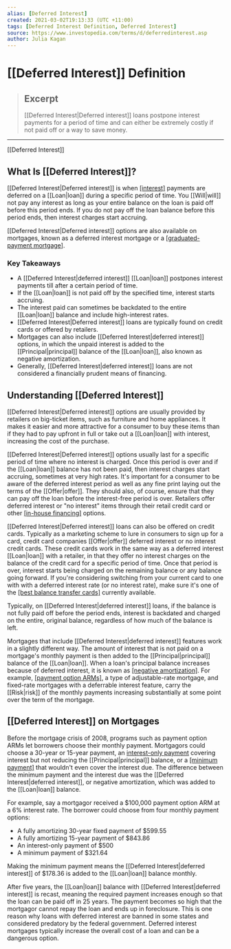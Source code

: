 ```yaml
---
alias: [Deferred Interest]
created: 2021-03-02T19:13:33 (UTC +11:00)
tags: [Deferred Interest Definition, Deferred Interest]
source: https://www.investopedia.com/terms/d/deferredinterest.asp
author: Julia Kagan
---
```


# [[Deferred Interest]] Definition

> ## Excerpt
> [[Deferred Interest|Deferred interest]] loans postpone interest payments for a period of time and can either be extremely costly if not paid off or a way to save money.

---

[[Deferred Interest]]
## What Is [[Deferred Interest]]?

[[Deferred Interest|Deferred interest]] is when [[interest]](https://www.investopedia.com/terms/i/interest.asp) payments are deferred on a [[Loan|loan]] during a specific period of time. You [[Will|will]] not pay any interest as long as your entire balance on the loan is paid off before this period ends. If you do not pay off the loan balance before this period ends, then interest charges start accruing.

[[Deferred Interest|Deferred interest]] options are also available on mortgages, known as a deferred interest mortgage or a [[graduated-payment mortgage]](https://www.investopedia.com/terms/g/graduatedpaymentmortgage.asp).

### Key Takeaways

-   A [[Deferred Interest|deferred interest]] [[Loan|loan]] postpones interest payments till after a certain period of time.
-   If the [[Loan|loan]] is not paid off by the specified time, interest starts accruing.
-   The interest paid can sometimes be backdated to the entire [[Loan|loan]] balance and include high-interest rates.
-   [[Deferred Interest|Deferred interest]] loans are typically found on credit cards or offered by retailers.
-   Mortgages can also include [[Deferred Interest|deferred interest]] options, in which the unpaid interest is added to the [[Principal|principal]] balance of the [[Loan|loan]], also known as negative amortization.
-   Generally, [[Deferred Interest|deferred interest]] loans are not considered a financially prudent means of financing.

## Understanding [[Deferred Interest]]

[[Deferred Interest|Deferred interest]] options are usually provided by retailers on big-ticket items, such as furniture and home appliances. It makes it easier and more attractive for a consumer to buy these items than if they had to pay upfront in full or take out a [[Loan|loan]] with interest, increasing the cost of the purchase.

[[Deferred Interest|Deferred interest]] options usually last for a specific period of time where no interest is charged. Once this period is over and if the [[Loan|loan]] balance has not been paid, then interest charges start accruing, sometimes at very high rates. It's important for a consumer to be aware of the deferred interest period as well as any fine print laying out the terms of the [[Offer|offer]]. They should also, of course, ensure that they can pay off the loan before the interest-free period is over. Retailers offer deferred interest or "no interest" items through their retail credit card or other [[in-house financing]](https://www.investopedia.com/terms/i/inhousefinancing.asp) options.

[[Deferred Interest|Deferred interest]] loans can also be offered on credit cards. Typically as a marketing scheme to lure in consumers to sign up for a card, credit card companies [[Offer|offer]] deferred interest or no interest credit cards. These credit cards work in the same way as a deferred interest [[Loan|loan]] with a retailer, in that they offer no interest charges on the balance of the credit card for a specific period of time. Once that period is over, interest starts being charged on the remaining balance or any balance going forward. If you're considering switching from your current card to one with with a deferred interest rate (or no interest rate), make sure it's one of the [[best balance transfer cards]](https://www.investopedia.com/best-balance-transfer-credit-cards-4801444) currently available.

Typically, on [[Deferred Interest|deferred interest]] loans, if the balance is not fully paid off before the period ends, interest is backdated and charged on the entire, original balance, regardless of how much of the balance is left.

Mortgages that include [[Deferred Interest|deferred interest]] features work in a slightly different way. The amount of interest that is not paid on a mortgage's monthly payment is then added to the [[Principal|principal]] balance of the [[Loan|loan]]. When a loan's principal balance increases because of deferred interest, it is known as [[negative amortization]](https://www.investopedia.com/terms/n/negativeamortization.asp). For example, [[payment option ARMs]](https://www.investopedia.com/terms/p/paymentoptionarm.asp), a type of adjustable-rate mortgage, and fixed-rate mortgages with a deferrable interest feature, carry the [[Risk|risk]] of the monthly payments increasing substantially at some point over the term of the mortgage.

## [[Deferred Interest]] on Mortgages

Before the mortgage crisis of 2008, programs such as payment option ARMs let borrowers choose their monthly payment. Mortgagors could choose a 30-year or 15-year payment, an [interest-only payment](https://www.investopedia.com/terms/i/interestonlymortgage.asp) covering interest but not reducing the [[Principal|principal]] balance, or a [[minimum payment]](https://www.investopedia.com/terms/m/minimum-monthly-payment.asp) that wouldn't even cover the interest due. The difference between the minimum payment and the interest due was the [[Deferred Interest|deferred interest]], or negative amortization, which was added to the [[Loan|loan]] balance.

For example, say a mortgagor received a $100,000 payment option ARM at a 6% interest rate. The borrower could choose from four monthly payment options:

-   A fully amortizing 30-year fixed payment of $599.55
-   A fully amortizing 15-year payment of $843.86
-   An interest-only payment of $500
-   A minimum payment of $321.64

Making the minimum payment means the [[Deferred Interest|deferred interest]] of $178.36 is added to the [[Loan|loan]] balance monthly.

After five years, the [[Loan|loan]] balance with [[Deferred Interest|deferred interest]] is recast, meaning the required payment increases enough so that the loan can be paid off in 25 years. The payment becomes so high that the mortgagor cannot repay the loan and ends up in foreclosure. This is one reason why loans with deferred interest are banned in some states and considered predatory by the federal government. Deferred interest mortgages typically increase the overall cost of a loan and can be a dangerous option.
